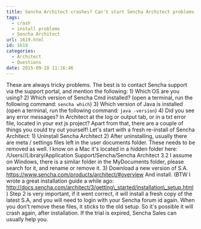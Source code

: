 ```yaml
---
title: Sencha Architect crashes? Can't start Sencha Architect problems...
tags:
  - crash
  - install problems
  - Sencha Architect
url: 1619.html
id: 1619
categories:
  - Architect
  - Questions
date: 2015-09-28 11:16:46
---
```


These are always tricky problems. The best is to contact Sencha support via the support portal, and mention the following: 1) Which OS are you using? 2) Which version of Sencha Cmd installed? (open a terminal, run the following command: `sencha which`) 3) Which version of Java is installed (open a terminal, run the following command: `java -version`) 4) Did you see any error messages? In Architect at the log or output tab, or in a txt error file, located in your ext js project? Apart from that, there are a couple of things you could try out yourself! Let's start with a fresh re-install of Sencha Architect: 1) Uninstall Sencha Architect 2) After uninstalling, usually there are meta / settings files left in the user documents folder. These needs to be removed as well. I know on a Mac it's located in a hidden folder here: /Users//Library/Application Support/Sencha/Sencha Architect 3.2 I assume on Windows, there is a similar folder in the MyDocuments folder, please search for it, and rename or remove it. 3) Download a new version of S.A. https://www.sencha.com/products/architect/#overview And install. (BTW I wrote a great installation guide a while ago: http://docs.sencha.com/architect/3/getting\_started/installation\_setup.html) Step 2 is very important, if it went correct, it will install a fresh copy of the latest S.A, and you will need to login with your Sencha forum id again. When you don't remove these files, it sticks to the old setup. So it's possible it will crash again, after installation. If the trial is expired, Sencha Sales can usually help you.